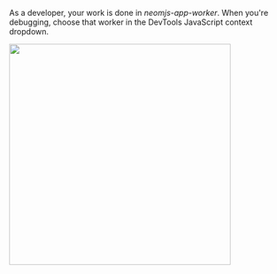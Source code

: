 As a developer, your work is done in _neomjs-app-worker_. When you're debugging, 
choose that worker in the DevTools JavaScript context dropdown.

<img height="400" src="https://s3.amazonaws.com/edu.umich.rahder.neo.learn.images/DevToolsJavaScriptContext.png">